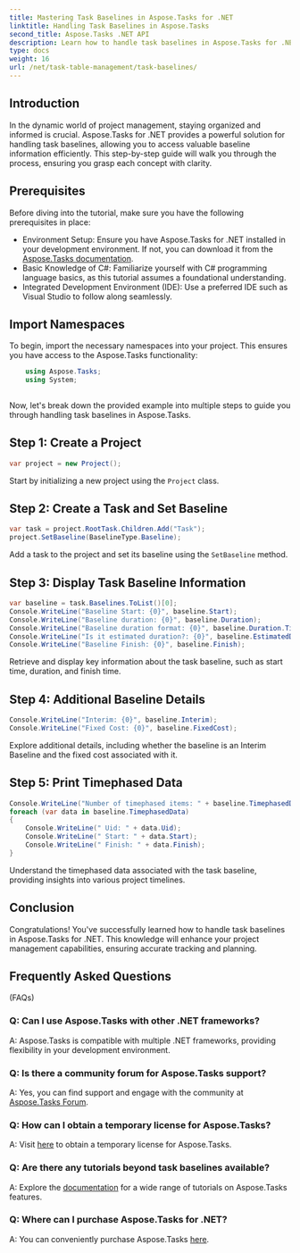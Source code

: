 ```yaml
---
title: Mastering Task Baselines in Aspose.Tasks for .NET
linktitle: Handling Task Baselines in Aspose.Tasks
second_title: Aspose.Tasks .NET API
description: Learn how to handle task baselines in Aspose.Tasks for .NET with this comprehensive tutorial. Enhance your project management skills today!
type: docs
weight: 16
url: /net/task-table-management/task-baselines/
---
```

## Introduction
In the dynamic world of project management, staying organized and informed is crucial. Aspose.Tasks for .NET provides a powerful solution for handling task baselines, allowing you to access valuable baseline information efficiently. This step-by-step guide will walk you through the process, ensuring you grasp each concept with clarity.
## Prerequisites
Before diving into the tutorial, make sure you have the following prerequisites in place:
- Environment Setup: Ensure you have Aspose.Tasks for .NET installed in your development environment. If not, you can download it from the [Aspose.Tasks documentation](https://reference.aspose.com/tasks/net/).
- Basic Knowledge of C#: Familiarize yourself with C# programming language basics, as this tutorial assumes a foundational understanding.
- Integrated Development Environment (IDE): Use a preferred IDE such as Visual Studio to follow along seamlessly.
## Import Namespaces
To begin, import the necessary namespaces into your project. This ensures you have access to the Aspose.Tasks functionality:
```csharp
    using Aspose.Tasks;
    using System;
    
```
Now, let's break down the provided example into multiple steps to guide you through handling task baselines in Aspose.Tasks.
## Step 1: Create a Project
```csharp
var project = new Project();
```
Start by initializing a new project using the `Project` class.
## Step 2: Create a Task and Set Baseline
```csharp
var task = project.RootTask.Children.Add("Task");
project.SetBaseline(BaselineType.Baseline);
```
Add a task to the project and set its baseline using the `SetBaseline` method.
## Step 3: Display Task Baseline Information
```csharp
var baseline = task.Baselines.ToList()[0];
Console.WriteLine("Baseline Start: {0}", baseline.Start);
Console.WriteLine("Baseline duration: {0}", baseline.Duration);
Console.WriteLine("Baseline duration format: {0}", baseline.Duration.TimeUnit);
Console.WriteLine("Is it estimated duration?: {0}", baseline.EstimatedDuration);
Console.WriteLine("Baseline Finish: {0}", baseline.Finish);
```
Retrieve and display key information about the task baseline, such as start time, duration, and finish time.
## Step 4: Additional Baseline Details
```csharp
Console.WriteLine("Interim: {0}", baseline.Interim);
Console.WriteLine("Fixed Cost: {0}", baseline.FixedCost);
```
Explore additional details, including whether the baseline is an Interim Baseline and the fixed cost associated with it.
## Step 5: Print Timephased Data
```csharp
Console.WriteLine("Number of timephased items: " + baseline.TimephasedData.Count);
foreach (var data in baseline.TimephasedData)
{
    Console.WriteLine(" Uid: " + data.Uid);
    Console.WriteLine(" Start: " + data.Start);
    Console.WriteLine(" Finish: " + data.Finish);
}
```
Understand the timephased data associated with the task baseline, providing insights into various project timelines.
## Conclusion
Congratulations! You've successfully learned how to handle task baselines in Aspose.Tasks for .NET. This knowledge will enhance your project management capabilities, ensuring accurate tracking and planning.
## Frequently Asked Questions
 (FAQs)
### Q: Can I use Aspose.Tasks with other .NET frameworks?
A: Aspose.Tasks is compatible with multiple .NET frameworks, providing flexibility in your development environment.
### Q: Is there a community forum for Aspose.Tasks support?
A: Yes, you can find support and engage with the community at [Aspose.Tasks Forum](https://forum.aspose.com/c/tasks/15).
### Q: How can I obtain a temporary license for Aspose.Tasks?
A: Visit [here](https://purchase.aspose.com/temporary-license/) to obtain a temporary license for Aspose.Tasks.
### Q: Are there any tutorials beyond task baselines available?
A: Explore the [documentation](https://reference.aspose.com/tasks/net/) for a wide range of tutorials on Aspose.Tasks features.
### Q: Where can I purchase Aspose.Tasks for .NET?
A: You can conveniently purchase Aspose.Tasks [here](https://purchase.aspose.com/buy).
